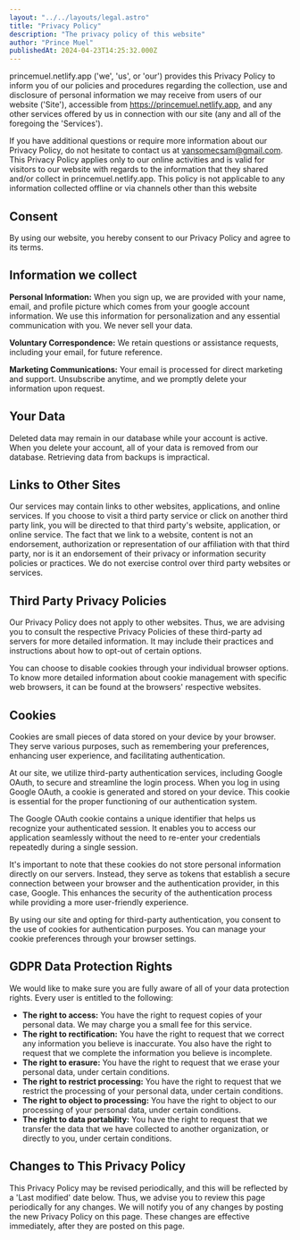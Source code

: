 ```yaml
---
layout: "../../layouts/legal.astro"
title: "Privacy Policy"
description: "The privacy policy of this website"
author: "Prince Muel"
publishedAt: 2024-04-23T14:25:32.000Z
---
```


princemuel.netlify.app (&apos;we&apos;, &apos;us&apos;, or &apos;our&apos;)
provides this Privacy Policy to inform you of our policies and
procedures regarding the collection, use and disclosure of personal
information we may receive from users of our website (&apos;Site&apos;),
accessible from <https://princemuel.netlify.app>, and any other services
offered by us in connection with our site (any and all of the foregoing
the &apos;Services&apos;).

If you have additional questions or require more information about our
Privacy Policy, do not hesitate to contact us at <vansomecsam@gmail.com>.
This Privacy Policy applies only to our
online activities and is valid for visitors to our website with regards
to the information that they shared and/or collect in princemuel.netlify.app.
This policy is not applicable to any information collected offline or
via channels other than this website

## Consent

By using our website, you hereby consent to our Privacy Policy and agree
to its terms.

## Information we collect

**Personal Information:**
When you sign up, we are provided with your name, email, and profile picture which
comes from your google account information. We use this information for personalization
and any essential communication with you. We never sell your data.

**Voluntary Correspondence:** We retain questions or assistance requests, including
your email, for future reference.

**Marketing Communications:** Your email is processed for direct marketing and
support. Unsubscribe anytime, and we promptly delete your information upon request.

## Your Data

Deleted data may remain in our database while your account is active.
When you delete your account, all of your data is removed from our
database. Retrieving data from backups is impractical.

## Links to Other Sites

Our services may contain links to other websites, applications, and
online services. If you choose to visit a third party service or click
on another third party link, you will be directed to that third
party&apos;s website, application, or online service. The fact that we
link to a website, content is not an endorsement, authorization or
representation of our affiliation with that third party, nor is it an
endorsement of their privacy or information security policies or
practices. We do not exercise control over third party websites or
services.

## Third Party Privacy Policies

Our Privacy Policy does not apply to other websites. Thus, we are
advising you to consult the respective Privacy Policies of these
third-party ad servers for more detailed information. It may include
their practices and instructions about how to opt-out of certain
options.

You can choose to disable cookies through your individual browser
options. To know more detailed information about cookie management with
specific web browsers, it can be found at the browsers&apos; respective
websites.

## Cookies

Cookies are small pieces of data stored on your device by your browser.
They serve various purposes, such as remembering your preferences,
enhancing user experience, and facilitating authentication.

At our site, we utilize third-party authentication services, including
Google OAuth, to secure and streamline the login process. When you log
in using Google OAuth, a cookie is generated and stored on your device.
This cookie is essential for the proper functioning of our
authentication system.

The Google OAuth cookie contains a unique identifier that helps us
recognize your authenticated session. It enables you to access our
application seamlessly without the need to re-enter your credentials
repeatedly during a single session.

It&apos;s important to note that these cookies do not store personal
information directly on our servers. Instead, they serve as tokens that
establish a secure connection between your browser and the
authentication provider, in this case, Google. This enhances the
security of the authentication process while providing a more
user-friendly experience.

By using our site and opting for third-party authentication, you consent
to the use of cookies for authentication purposes. You can manage your
cookie preferences through your browser settings.

## GDPR Data Protection Rights

We would like to make sure you are fully aware of all of your data
protection rights. Every user is entitled to the following:

- **The right to access:** You have the right to request copies of your personal
  data. We may charge you a small fee for this service.
- **The right to rectification:** You have the right to request that we correct
  any information you believe is inaccurate. You also have the right to request that
  we complete the information you believe is incomplete.
- **The right to erasure:** You have the right to request that we erase your personal
  data, under certain conditions.
- **The right to restrict processing:** You have the right to request that we
  restrict the processing of your personal data, under certain conditions.
- **The right to object to processing:** You have the right to object to our processing
  of your personal data, under certain conditions.
- **The right to data portability:** You have the right to request that we transfer
  the data that we have collected to another organization, or directly to you, under
  certain conditions.

## Changes to This Privacy Policy

This Privacy Policy may be revised periodically, and this will be
reflected by a &apos;Last modified&apos; date below. Thus, we advise you
to review this page periodically for any changes. We will notify you of
any changes by posting the new Privacy Policy on this page. These
changes are effective immediately, after they are posted on this page.
